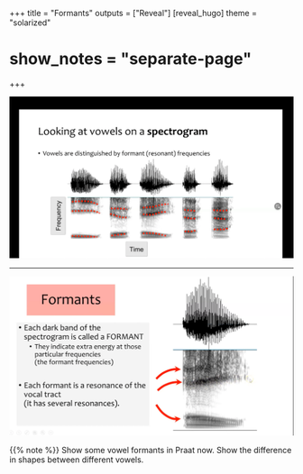 +++
title = "Formants"
outputs = ["Reveal"]
[reveal_hugo]
theme = "solarized"
# show_notes = "separate-page"
+++

![](formants-praat.png)

---

![](formants-zoom.png)

{{% note %}}
Show some vowel formants in Praat now. Show the difference in shapes between different vowels.  